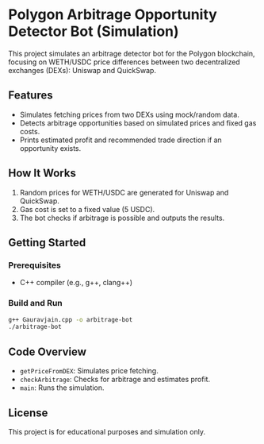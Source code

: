 # Polygon Arbitrage Opportunity Detector Bot (Simulation)

This project simulates an arbitrage detector bot for the Polygon blockchain, focusing on WETH/USDC price differences between two decentralized exchanges (DEXs): Uniswap and QuickSwap.

## Features

- Simulates fetching prices from two DEXs using mock/random data.
- Detects arbitrage opportunities based on simulated prices and fixed gas costs.
- Prints estimated profit and recommended trade direction if an opportunity exists.

## How It Works

1. Random prices for WETH/USDC are generated for Uniswap and QuickSwap.
2. Gas cost is set to a fixed value (5 USDC).
3. The bot checks if arbitrage is possible and outputs the results.

## Getting Started

### Prerequisites

- C++ compiler (e.g., g++, clang++)

### Build and Run

```bash
g++ Gauravjain.cpp -o arbitrage-bot
./arbitrage-bot
```

## Code Overview

- `getPriceFromDEX`: Simulates price fetching.
- `checkArbitrage`: Checks for arbitrage and estimates profit.
- `main`: Runs the simulation.

## License

This project is for educational purposes and simulation only.